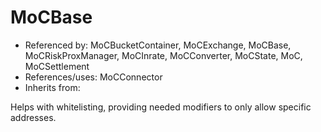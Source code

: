 # MoCBase

- Referenced by: MoCBucketContainer, MoCExchange, MoCBase, MoCRiskProxManager, MoCInrate, MoCConverter, MoCState, MoC, MoCSettlement
- References/uses: MoCConnector
- Inherits from:

Helps with whitelisting, providing needed modifiers to only allow specific addresses.
